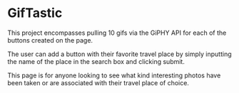 # GifTastic

This project encompasses pulling 10 gifs via the GiPHY API for each of the buttons created on the page.

The user can add a button with their favorite travel place by simply inputting the name of the place in the search box and clicking submit.

This page is for anyone looking to see what kind interesting photos have been taken or are associated with their travel place of choice.